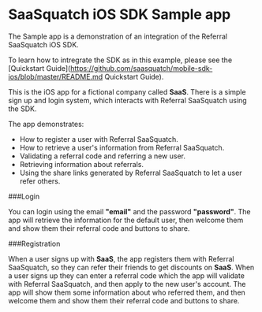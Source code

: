 SaaSquatch iOS SDK Sample app
=============================

The Sample app is a demonstration of an integration of the Referral SaaSquatch iOS SDK.

To learn how to intregrate the SDK as in this example, please see the [Quickstart Guide](https://github.com/saasquatch/mobile-sdk-ios/blob/master/README.md Quickstart Guide).

This is the iOS app for a fictional company called **SaaS**. There is a simple sign up and login system, which interacts with Referral SaaSquatch using the SDK.

The app demonstrates:
* How to register a user with Referral SaaSquatch.
* How to retrieve a user's information from Referral SaaSquatch.
* Validating a referral code and referring a new user.
* Retrieving information about referrals.
* Using the share links generated by Referral SaaSquatch to let a user refer others.


###Login

You can login using the email __"email"__ and the password __"password"__. The app will retrieve the information for the default user, then welcome them and show them their referral code and buttons to share.

###Registration

When a user signs up with **SaaS**, the app registers them with Referral SaaSquatch, so they can refer their friends to get discounts on **SaaS**. When a user signs up they can enter a referral code which the app will validate with Referral SaaSquatch, and then apply to the new user's account. The app will show them some information about who referred them, and then welcome them and show them their referral code and buttons to share.
